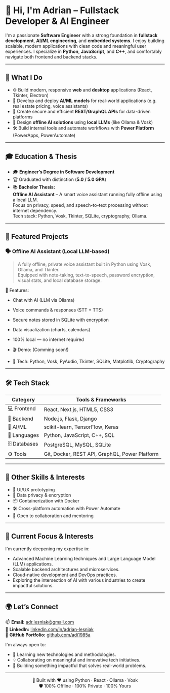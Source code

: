 # 👋 Hi, I'm Adrian – Fullstack Developer & AI Engineer

I'm a passionate **Software Engineer** with a strong foundation in **fullstack development**, **AI/ML engineering**, and **embedded systems**. I enjoy building scalable, modern applications with clean code and meaningful user experiences. I specialize in **Python**, **JavaScript**, and **C++**, and comfortably navigate both frontend and backend stacks.

---

## 🚀 What I Do

- ⚙️ Build modern, responsive **web** and **desktop** applications (React, Tkinter, Electron)
- 🤖 Develop and deploy **AI/ML models** for real-world applications (e.g. real estate pricing, voice assistants)
- 📡 Create secure and efficient **REST/GraphQL APIs** for data-driven platforms
- 🧠 Design **offline AI solutions** using **local LLMs** (like Ollama & Vosk)
- 🛠 Build internal tools and automate workflows with **Power Platform** (PowerApps, PowerAutomate)

---

## 🎓 Education & Thesis

- 🎓 **Engineer’s Degree in Software Development**
- 🏆 Graduated with distinction (**5.0 / 5.0 GPA**)
- 📚 **Bachelor Thesis:**  
  **Offline AI Assistant** – A smart voice assistant running fully offline using a local LLM.  
  Focus on privacy, speed, and speech-to-text processing without internet dependency.  
  Tech stack: Python, Vosk, Tkinter, SQLite, cryptography, Ollama.

---

## 🧠 Featured Projects

### 🗣️ Offline AI Assistant (Local LLM-based)

> A fully offline, private voice assistant built in Python using Vosk, Ollama, and Tkinter.  
> Equipped with note-taking, text-to-speech, password encryption, visual stats, and local database storage.

📌 Features:
- Chat with AI (LLM via Ollama)
- Voice commands & responses (STT + TTS)
- Secure notes stored in SQLite with encryption
- Data visualization (charts, calendars)
- 100% local — no internet required

- 🎬 Demo: (Comming soon!)
- 🔐 Tech: Python, Vosk, PyAudio, Tkinter, SQLite, Matplotlib, Cryptography

---

## 🛠 Tech Stack

| Category     | Tools & Frameworks |
|--------------|--------------------|
| 💻 Frontend  | React, Next.js, HTML5, CSS3 |
| 🔧 Backend   | Node.js, Flask, Django |
| 🧠 AI/ML     | scikit-learn, TensorFlow, Keras |
| 💬 Languages | Python, JavaScript, C++, SQL |
| 🗄️ Databases | PostgreSQL, MySQL, SQLite |
| ⚙️ Tools     | Git, Docker, REST API, GraphQL, Power Platform |

---

## 🧩 Other Skills & Interests

- 🎨 UI/UX prototyping
- 🔐 Data privacy & encryption
- 📦 Containerization with Docker
- 🛠️ Cross-platform automation with Power Automate
- 🤝 Open to collaboration and mentoring

---

## 🌱 Current Focus & Interests

I'm currently deepening my expertise in:
*   Advanced Machine Learning techniques and Large Language Model (LLM) applications.
*   Scalable backend architectures and microservices.
*   Cloud-native development and DevOps practices.
*   Exploring the intersection of AI with various industries to create impactful solutions.

---

## 🌍 Let’s Connect

📫 **Email:** [adr.lesniak@gmail.com](mailto:adr.lesniak@gmail.com)  
💼 **LinkedIn:** [linkedin.com/in/adrian-lesniak](https://linkedin.com/in/adrian-lesniak)  
📁 **GitHub Portfolio:** [github.com/adi1985a](https://github.com/adi1985a)

I'm always open to:
*   🧠 Learning new technologies and methodologies.
*   💡 Collaborating on meaningful and innovative tech initiatives.
*   🚀 Building something impactful that solves real-world problems.

---

<div align="center">

🧠 Built with ❤️ using Python · React · Ollama · Vosk  
🛡️ 100% Offline · 100% Private · 100% Yours

</div>

